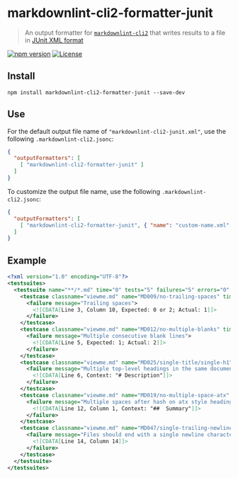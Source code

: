 # markdownlint-cli2-formatter-junit

> An output formatter for [`markdownlint-cli2`][markdownlint-cli2] that writes
> results to a file in [JUnit XML format][junit-format]

[![npm version][npm-image]][npm-url]
[![License][license-image]][license-url]

## Install

```shell
npm install markdownlint-cli2-formatter-junit --save-dev
```

## Use

For the default output file name of `"markdownlint-cli2-junit.xml"`, use
the following `.markdownlint-cli2.jsonc`:

```json
{
  "outputFormatters": [
    [ "markdownlint-cli2-formatter-junit" ]
  ]
}
```

To customize the output file name, use the following `.markdownlint-cli2.jsonc`:

```json
{
  "outputFormatters": [
    [ "markdownlint-cli2-formatter-junit", { "name": "custom-name.xml" } ]
  ]
}
```

## Example

```xml
<?xml version="1.0" encoding="UTF-8"?>
<testsuites>
  <testsuite name="**/*.md" time="0" tests="5" failures="5" errors="0" skipped="0">
    <testcase classname="viewme.md" name="MD009/no-trailing-spaces" time="0">
      <failure message="Trailing spaces">
        <![CDATA[Line 3, Column 10, Expected: 0 or 2; Actual: 1]]>
      </failure>
    </testcase>
    <testcase classname="viewme.md" name="MD012/no-multiple-blanks" time="0">
      <failure message="Multiple consecutive blank lines">
        <![CDATA[Line 5, Expected: 1; Actual: 2]]>
      </failure>
    </testcase>
    <testcase classname="viewme.md" name="MD025/single-title/single-h1" time="0">
      <failure message="Multiple top-level headings in the same document">
        <![CDATA[Line 6, Context: "# Description"]]>
      </failure>
    </testcase>
    <testcase classname="viewme.md" name="MD019/no-multiple-space-atx" time="0">
      <failure message="Multiple spaces after hash on atx style heading">
        <![CDATA[Line 12, Column 1, Context: "##  Summary"]]>
      </failure>
    </testcase>
    <testcase classname="viewme.md" name="MD047/single-trailing-newline" time="0">
      <failure message="Files should end with a single newline character">
        <![CDATA[Line 14, Column 14]]>
      </failure>
    </testcase>
  </testsuite>
</testsuites>
```

<!-- markdownlint-disable line-length -->

[junit-format]: https://help.catchsoftware.com/display/ET/JUnit+Format
[license-image]: https://img.shields.io/npm/l/markdownlint-cli2-formatter-junit.svg
[license-url]: https://opensource.org/licenses/MIT
[markdownlint-cli2]: https://github.com/DavidAnson/markdownlint-cli2
[npm-image]: https://img.shields.io/npm/v/markdownlint-cli2-formatter-junit.svg
[npm-url]: https://www.npmjs.com/package/markdownlint-cli2-formatter-junit
